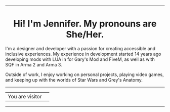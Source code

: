 <hr>
<h1 align="center">Hi! I'm Jennifer. My pronouns are She/Her.</h1>
<p>I'm a designer and developer with a passion for creating accessible and inclusive experiences. My experience in development started 14 years ago developing mods with LUA in for Gary's Mod and FiveM, as well as with SQF in Arma 2 and Arma 3.</p>
<p>Outside of work, I enjoy working on personal projects, playing video games, and keeping up with the worlds of Star Wars and Grey's Anatomy.</p>
<hr>
<table align="center">
  <tr>
    <td>You are visitor</td>
    <td><img src="https://profile-counter.glitch.me/jenniferr25/count.svg" alt="" /></td>
  </tr>
</table>
<hr>
